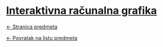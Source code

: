 # [Interaktivna računalna grafika](https://www.github.com/studosi-fer/IRG)
[<- Stranica predmeta](https://www.fer.unizg.hr/predmet/irg)

[<- Povratak na listu predmeta](https://www.github.com/studosi/FER)